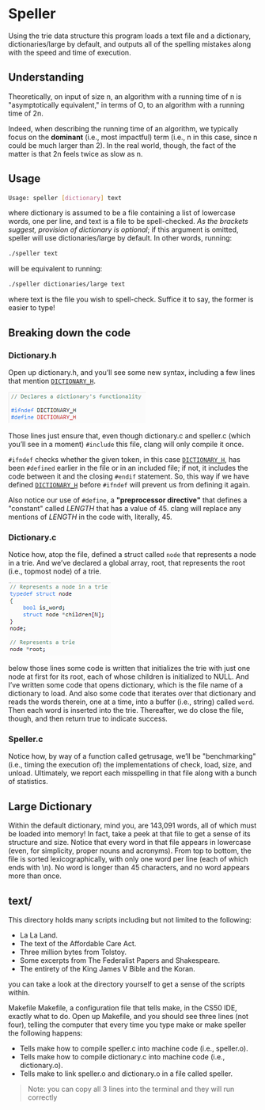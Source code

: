 # Speller

Using the trie data structure this program loads a text file and a dictionary, dictionaries/large by default, and outputs all of the spelling mistakes along with the speed and time of execution.

## Understanding

Theoretically, on input of size n, an algorithm with a running time of n is "asymptotically equivalent," in terms of O, to an algorithm with a running time of 2n. 

Indeed, when describing the running time of an algorithm, we typically focus on the **dominant** (i.e., most impactful) term (i.e., n in this case, since n could be much larger than 2). In the real world, though, the fact of the matter is that 2n feels twice as slow as n.

## Usage

```bash
Usage: speller [dictionary] text
```

where dictionary is assumed to be a file containing a list of lowercase words, one per line, and text is a file to be spell-checked. *As the brackets suggest, provision of dictionary is optional*; if this argument is omitted, speller will use dictionaries/large by default. In other words, running:

```bash
./speller text
```

will be equivalent to running:

```bash
./speller dictionaries/large text
```

where text is the file you wish to spell-check. Suffice it to say, the former is easier to type!

## Breaking down the code

### Dictionary.h

Open up dictionary.h, and you’ll see some new syntax, including a few lines that mention [`DICTIONARY_H`](dictionary.h).

![dictionary's functionality](../../Snippets/C/speller/dictionary's%20functionality.png)

Those lines just ensure that, even though dictionary.c and speller.c (which you’ll see in a moment) `#include` this file, clang will only compile it once.

`#ifndef` checks whether the given token, in this case [`DICTIONARY_H`](dictionary.h), has been `#defined` earlier in the file or in an included file; if not, it includes the code between it and the closing `#endif` statement. So, this way if we have defined [`DICTIONARY_H`](dictionary.h) before `#ifndef` will prevent us from defining it again.

Also notice our use of `#define`, a **"preprocessor directive"** that defines a "constant" called *LENGTH* that has a value of 45. clang will replace any mentions of *LENGTH* in the code with, literally, 45.

### Dictionary.c

Notice how, atop the file, defined a struct called `node` that represents a node in a trie. And we’ve declared a global array, root, that represents the root (i.e., topmost node) of a trie.

![node definition](../../Snippets/C/speller/node%20definition.png)

below those lines some code is written that initializes the trie with just one node at first for its root, each of whose children is initialized to NULL. And I’ve written some code that opens dictionary, which is the file name of a dictionary to load. And also some code that iterates over that dictionary and reads the words therein, one at a time, into a buffer (i.e., string) called `word`. Then each word is inserted into the trie. Thereafter, we do close the file, though, and then return true to indicate success.

### Speller.c

Notice how, by way of a function called getrusage, we’ll be "benchmarking" (i.e., timing the execution of) the implementations of check, load, size, and unload. Ultimately, we report each misspelling in that file along with a bunch of statistics.

## Large Dictionary

Within the default dictionary, mind you, are 143,091 words, all of which must be loaded into memory! In fact, take a peek at that file to get a sense of its structure and size. Notice that every word in that file appears in lowercase (even, for simplicity, proper nouns and acronyms). From top to bottom, the file is sorted lexicographically, with only one word per line (each of which ends with \n). No word is longer than 45 characters, and no word appears more than once.

## text/

This directory holds many scripts including but not limited to the following:

- La La Land.
- The text of the Affordable Care Act.
- Three million bytes from Tolstoy.
- Some excerpts from The Federalist Papers and Shakespeare.
- The entirety of the King James V Bible and the Koran.

you can take a look at the directory yourself to get a sense of the scripts within.

Makefile
Makefile, a configuration file that tells make, in the CS50 IDE, exactly what to do. Open up Makefile, and you should see three lines (not four), telling the computer that every time you type make or make speller the following happens:

- Tells make how to compile speller.c into machine code (i.e., speller.o).
- Tells make how to compile dictionary.c into machine code (i.e., dictionary.o).
- Tells make to link speller.o and dictionary.o in a file called speller.
  
> Note: you can copy all 3 lines into the terminal and they will run correctly
